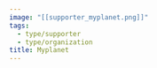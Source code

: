 ```yaml
---
image: "[[supporter_myplanet.png]]"
tags:
  - type/supporter
  - type/organization
title: Myplanet
---
```

